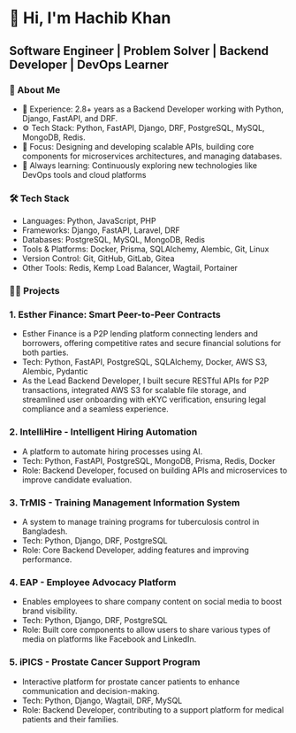 # 👋 Hi, I'm Hachib Khan
## Software Engineer | Problem Solver | Backend Developer | DevOps Learner 

### 🚀 About Me
* 🔧 Experience: 2.8+ years as a Backend Developer working with Python, Django, FastAPI, and DRF.
* ⚙️ Tech Stack: Python, FastAPI, Django, DRF, PostgreSQL, MySQL, MongoDB, Redis.
* 🎯 Focus: Designing and developing scalable APIs, building core components for microservices architectures, and managing databases.
* 🌱 Always learning: Continuously exploring new technologies like DevOps tools and cloud platforms

### 🛠️ Tech Stack
* Languages: Python, JavaScript, PHP
* Frameworks: Django, FastAPI, Laravel, DRF
* Databases: PostgreSQL, MySQL, MongoDB, Redis
* Tools & Platforms: Docker, Prisma, SQLAlchemy, Alembic, Git, Linux
* Version Control: Git, GitHub, GitLab, Gitea
* Other Tools: Redis, Kemp Load Balancer, Wagtail, Portainer

### 🧑‍💻 Projects
### 1. Esther Finance: Smart Peer-to-Peer Contracts
* Esther Finance is a P2P lending platform connecting lenders and
borrowers, offering competitive rates and secure financial solutions for
both parties.
* Tech: Python, FastAPI, PostgreSQL, SQLAlchemy, Docker,
AWS S3, Alembic, Pydantic
* As the Lead Backend Developer, I built secure RESTful APIs for
P2P transactions, integrated AWS S3 for scalable file storage, and
streamlined user onboarding with eKYC verification, ensuring legal
compliance and a seamless experience. 

### 2. IntelliHire - Intelligent Hiring Automation
* A platform to automate hiring processes using AI.
* Tech: Python, FastAPI, PostgreSQL, MongoDB, Prisma, Redis, Docker
* Role: Backend Developer, focused on building APIs and microservices to improve candidate evaluation.
### 3. TrMIS - Training Management Information System
* A system to manage training programs for tuberculosis control in Bangladesh.
* Tech: Python, Django, DRF, PostgreSQL
* Role: Core Backend Developer, adding features and improving performance.
### 4. EAP - Employee Advocacy Platform
* Enables employees to share company content on social media to boost brand visibility.
* Tech: Python, Django, DRF, PostgreSQL
* Role: Built core components to allow users to share various types of media on platforms like Facebook and LinkedIn.
### 5. iPICS - Prostate Cancer Support Program
* Interactive platform for prostate cancer patients to enhance communication and decision-making.
* Tech: Python, Django, Wagtail, DRF, MySQL
* Role: Backend Developer, contributing to a support platform for medical patients and their families.

